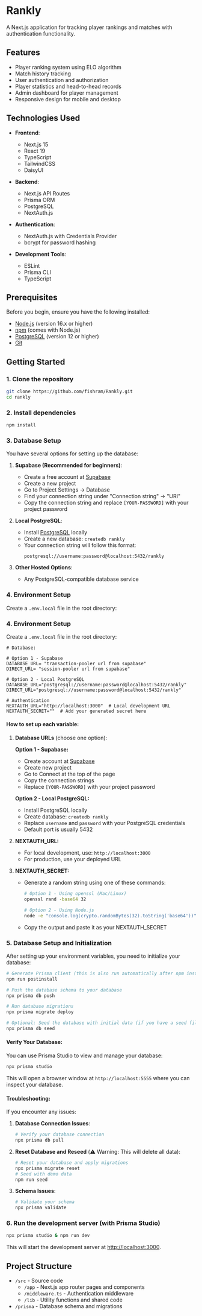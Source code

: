 # Rankly

A Next.js application for tracking player rankings and matches with authentication functionality.

## Features

- Player ranking system using ELO algorithm
- Match history tracking
- User authentication and authorization
- Player statistics and head-to-head records
- Admin dashboard for player management
- Responsive design for mobile and desktop

## Technologies Used

- **Frontend**:
  - Next.js 15
  - React 19
  - TypeScript
  - TailwindCSS
  - DaisyUI

- **Backend**:
  - Next.js API Routes
  - Prisma ORM
  - PostgreSQL
  - NextAuth.js

- **Authentication**:
  - NextAuth.js with Credentials Provider
  - bcrypt for password hashing

- **Development Tools**:
  - ESLint
  - Prisma CLI
  - TypeScript

## Prerequisites

Before you begin, ensure you have the following installed:
- [Node.js](https://nodejs.org/) (version 16.x or higher)
- [npm](https://www.npmjs.com/) (comes with Node.js)
- [PostgreSQL](https://www.postgresql.org/) (version 12 or higher)
- [Git](https://git-scm.com/)

## Getting Started

### 1. Clone the repository

```bash
git clone https://github.com/fishram/Rankly.git
cd rankly
```

### 2. Install dependencies

```bash
npm install
```

### 3. Database Setup

You have several options for setting up the database:

1. **Supabase (Recommended for beginners)**:
   - Create a free account at [Supabase](https://supabase.com)
   - Create a new project
   - Go to Project Settings → Database
   - Find your connection string under "Connection string" → "URI"
   - Copy the connection string and replace `[YOUR-PASSWORD]` with your project password

2. **Local PostgreSQL**:
   - Install [PostgreSQL](https://www.postgresql.org/download/) locally
   - Create a new database: `createdb rankly`
   - Your connection string will follow this format:
     ```
     postgresql://username:password@localhost:5432/rankly
     ```

3. **Other Hosted Options**:
   - Any PostgreSQL-compatible database service

### 4. Environment Setup

Create a `.env.local` file in the root directory:

### 4. Environment Setup

Create a `.env.local` file in the root directory:

```env
# Database:

# Option 1 - Supabase
DATABASE_URL= "transaction-pooler url from supabase"
DIRECT_URL= "session-pooler url from supabase"

# Option 2 - Local PostgreSQL
DATABASE_URL="postgresql://username:password@localhost:5432/rankly"
DIRECT_URL="postgresql://username:password@localhost:5432/rankly"

# Authentication
NEXTAUTH_URL="http://localhost:3000"  # Local development URL
NEXTAUTH_SECRET=""  # Add your generated secret here
```

#### How to set up each variable:

1. **Database URLs** (choose one option):
   
   **Option 1 - Supabase:**
   - Create account at [Supabase](https://supabase.com)
   - Create new project
   - Go to Connect at the top of the page
   - Copy the connection strings
   - Replace `[YOUR-PASSWORD]` with your project password

   **Option 2 - Local PostgreSQL:**
   - Install PostgreSQL locally
   - Create database: `createdb rankly`
   - Replace `username` and `password` with your PostgreSQL credentials
   - Default port is usually 5432

2. **NEXTAUTH_URL:**
   - For local development, use: `http://localhost:3000`
   - For production, use your deployed URL

3. **NEXTAUTH_SECRET:**
   - Generate a random string using one of these commands:
     ```bash
     # Option 1 - Using openssl (Mac/Linux)
     openssl rand -base64 32

     # Option 2 - Using Node.js
     node -e "console.log(crypto.randomBytes(32).toString('base64'))"
     ```
   - Copy the output and paste it as your NEXTAUTH_SECRET

### 5. Database Setup and Initialization

After setting up your environment variables, you need to initialize your database:

```bash
# Generate Prisma client (this is also run automatically after npm install)
npm run postinstall

# Push the database schema to your database
npx prisma db push

# Run database migrations
npx prisma migrate deploy

# Optional: Seed the database with initial data (if you have a seed file)
npx prisma db seed
```

#### Verify Your Database:

You can use Prisma Studio to view and manage your database:
```bash
npx prisma studio
```
This will open a browser window at `http://localhost:5555` where you can inspect your database.

#### Troubleshooting:

If you encounter any issues:

1. **Database Connection Issues**:
   ```bash
   # Verify your database connection
   npx prisma db pull
   ```

2. **Reset Database and Reseed** (⚠️ Warning: This will delete all data):
   ```bash
   # Reset your database and apply migrations
   npx prisma migrate reset
   # Seed with demo data
   npm run seed
   ```

3. **Schema Issues**:
   ```bash
   # Validate your schema
   npx prisma validate
   ```

### 6. Run the development server (with Prisma Studio)

```bash
npx prisma studio & npm run dev
```

This will start the development server at [http://localhost:3000](http://localhost:3000](http://localhost:3000)).

## Project Structure

- `/src` - Source code
  - `/app` - Next.js app router pages and components
  - `/middleware.ts` - Authentication middleware
  - `/lib` - Utility functions and shared code
- `/prisma` - Database schema and migrations